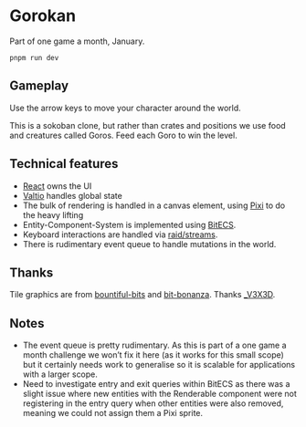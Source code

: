 # Gorokan

Part of one game a month, January.

```
pnpm run dev
```

## Gameplay

Use the arrow keys to move your character around the world.

This is a sokoban clone, but rather than crates and positions we use food and creatures called Goros. Feed each Goro to win the level.

## Technical features

- [React](https://reactjs.org/) owns the UI
- [Valtio](https://github.com/pmndrs/valtio) handles global state
- The bulk of rendering is handled in a canvas element, using [Pixi](https://pixijs.com/) to do the heavy lifting
- Entity-Component-System is implemented using [BitECS](https://github.com/NateTheGreatt/bitECS).
- Keyboard interactions are handled via [raid/streams](https://github.com/mattstyles/raid/tree/main/packages/streams).
- There is rudimentary event queue to handle mutations in the world.

## Thanks

Tile graphics are from [bountiful-bits](https://v3x3d.itch.io/bountiful-bits) and [bit-bonanza](https://v3x3d.itch.io/bit-bonanza). Thanks [\_V3X3D](https://twitter.com/_V3X3D).

## Notes

- The event queue is pretty rudimentary. As this is part of a one game a month challenge we won’t fix it here (as it works for this small scope) but it certainly needs work to generalise so it is scalable for applications with a larger scope.
- Need to investigate entry and exit queries within BitECS as there was a slight issue where new entities with the Renderable component were not registering in the entry query when other entities were also removed, meaning we could not assign them a Pixi sprite.
